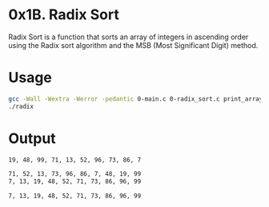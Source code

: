 # 0x1B. Radix Sort
Radix Sort is a function that sorts an array of integers in ascending order using the Radix sort algorithm and the MSB (Most Significant Digit) method.
# Usage
```bash
gcc -Wall -Wextra -Werror -pedantic 0-main.c 0-radix_sort.c print_array.c -o radix
./radix
```
# Output
```bash
19, 48, 99, 71, 13, 52, 96, 73, 86, 7

71, 52, 13, 73, 96, 86, 7, 48, 19, 99
7, 13, 19, 48, 52, 71, 73, 86, 96, 99

7, 13, 19, 48, 52, 71, 73, 86, 96, 99
```

